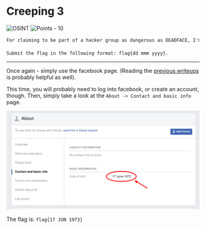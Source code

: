 # Creeping 3

![OSINT](https://img.shields.io/badge/OSINT--00ffd4?style=for-the-badge) ![Points - 10](https://img.shields.io/badge/Points-10-9cf?style=for-the-badge)

```txt
For claiming to be part of a hacker group as dangerous as DEADFACE, I'm surprised how much sensitive information Ali posts online. Based on the information you've been able to gather on Ali Tevlin, what date was he born?

Submit the flag in the following format: flag{dd mmm yyyy}.
```

---

Once again - simply use the facebook page. (Reading the [previous writeups](../Creeping%202/README.md) is probably helpful as well).

This time, you will probably need to log into facebook, or create an account, though. Then, simply take a look at the `About -> Contact and basic info` page.

![facebook](./facebook.png)

The flag is: `flag{17 JUN 1973}`
